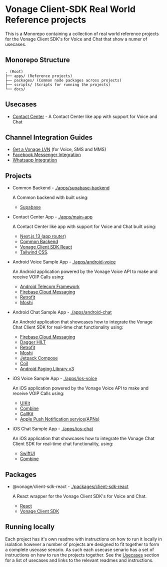 # Vonage Client-SDK Real World Reference projects

This is a Monorepo containing a collection of real world reference projects for the Vonage Client SDK's for Voice and Chat that show a numer of usecases.

## Monorepo Structure

```text
. (Root)
├── apps/ (Reference projects)
├── packages/ (Common node packages across projects)
├── scripts/ (Scripts for running the projects)
└── docs/
```

## Usecases

- [Contact Center](./docs/contact-center.md) - A Contact Center like app with support for Voice and Chat

## Channel Integration Guides

- [Get a Vonage LVN](./docs/lvn-integration.md) (for Voice, SMS and MMS)
- [Facebook Messenger Integration](./docs/facebook-integration.md)
- [Whatsapp Integration](./docs/whatsapp-integration.md)

## Projects

- Common Backend - [./apps/supabase-backend](./apps/supabase-backend/README.md)

    A Common backend with built using:
  - [Supabase](https://supabase.io/)

- Contact Center App - [./apps/main-app](./apps/main-app/README.md)

    A Contact Center like app with support for Voice and Chat built using:
  - [Next.js 13 (app router)](https://nextjs.org/docs)
  - [Common Backend](./supabase)
  - [Vonage Client SDK React](./packages/client-sdk-react)
  - [Tailwind CSS](https://tailwindcss.com/).

- Android Voice Sample App - [./apps/android-voice](./apps/android-voice/README.md)
  
  An Android application powered by the Vonage Voice API to make and receive VOIP Calls using:
  - [Android Telecom Framework](https://developer.android.com/guide/topics/connectivity/telecom)
  - [Firebase Cloud Messaging](https://firebase.google.com/docs/cloud-messaging)
  - [Retrofit](https://square.github.io/retrofit/)
  - [Moshi](https://github.com/square/moshi)

- Android Chat Sample App - [./apps/android-chat](./apps/android-chat/README.md)

  An Android application that showcases how to integrate the Vonage Chat Client SDK for real-time chat functionality using:
  - [Firebase Cloud Messaging](https://firebase.google.com/docs/cloud-messaging)
  - [Dagger HILT](https://developer.android.com/training/dependency-injection/hilt-android)
  - [Retrofit](https://square.github.io/retrofit/)
  - [Moshi](https://github.com/square/moshi)
  - [Jetpack Compose](https://developer.android.com/jetpack/compose)
  - [Coil](https://coil-kt.github.io/coil/)
  - [Android Paging Library v3](https://developer.android.com/topic/libraries/architecture/paging/v3-overview)

- iOS Voice Sample App - [./apps/ios-voice](./apps/ios-voice/README.md)

  An iOS application powered by the Vonage Voice API to make and receive VOIP Calls using:
  - [UIKit](https://developer.apple.com/documentation/uikit)
  - [Combine](https://developer.apple.com/documentation/combine)
  - [CallKit](https://developer.apple.com/documentation/callkit)
  - [Apple Push Notification service(APNs)](https://developer.apple.com/documentation/usernotifications/registering_your_app_with_apns)

- iOS Chat Sample App - [./apps/ios-chat](./apps/ios-chat/README.md)

  An iOS application that showcases how to integrate the Vonage Chat Client SDK for real-time chat functionality, using:
  - [SwiftUI](https://developer.apple.com/xcode/swiftui/)
  - [Combine](https://developer.apple.com/documentation/combine)

## Packages

- @vonage/client-sdk-react - [./packages/client-sdk-react](./packages/client-sdk-react/README.md.md)

    A React wrapper for the Vonage Client SDK's for Voice and Chat.
  - [React](https://reactjs.org/)
  - [Vonage Client SDK](https://developer.vonage.com/en/client-sdk/overview)

## Running locally

Each project has it's own readme with instructions on how to run it locally in isolation however a number of projects are designed to fit together to form a complete usecase senario. As such each usecase senario has a set of instructions on how to run the projects together. See the [Usecases](#usecases) section for a list of usecases and links to the relevant readmes and instructions.
